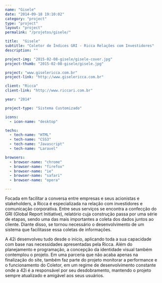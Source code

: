 ```yaml
---
name: "Gisele"
date: "2014-09-18 19:10:02"
category: "project"
type: "project"
layout: "project"
permalink: "/projetos/gisele/"

title:  "Gisele"
subtitle: "Coletor de Índices GRI - Ricca Relações com Investidores"
description: ""

project-img: "2015-02-08-gisele/gisele-cover.jpg"
project-thumb: "2015-02-08-gisele/gisele.jpg"

project: "www.giselericca.com.br"
project-link: "http://www.giselericca.com.br"

client: "Ricca"
client-link: "http://www.riccari.com.br"

year: "2014"

project-type: "Sistema Customizado"

icons:
  - icon-name: "desktop"

techs:
  - tech-name: "HTML"
  - tech-name: "CSS3"
  - tech-name: "Javascript"
  - tech-name: "Laravel"

browsers:
  - browser-name: "chrome"
  - browser-name: "firefox"
  - browser-name: "ie"
  - browser-name: "safari"
  - browser-name: "opera"

---
```

<span class="dropcap">F</span>ocada em facilitar a conversa entre empresas e seus acionistas e stakeholders, a Ricca é especializada na relação com investidores e comunicação corporativa. Entre seus serviços se encontra a confecção do GRI (Global Report Initiative), relatório cuja construção passa por uma série de etapas, sendo uma das mais importantes a coleta dos dados juntos ao cliente. Diante disso, se tornou necessário o desenvolvimento de um sistema que facilitasse essa coletas de informações.

A 42i desenvolveu tudo desde o início, aplicando toda a sua capacidade com base nas necessidades apresentadas pela Ricca. Além do planejamento e programação, a concepção da identidade visual também contemplou o projeto. Em uma parceria que não acaba apenas na finalização do site, também faz parte do projeto monitorar a performance e o funcionamento do Coletor, em um regime de desenvolvimento constante onde a 42i é a responsável por seu desdobramento, mantendo o projeto sempre atualizado e amigável aos seus usuários.
